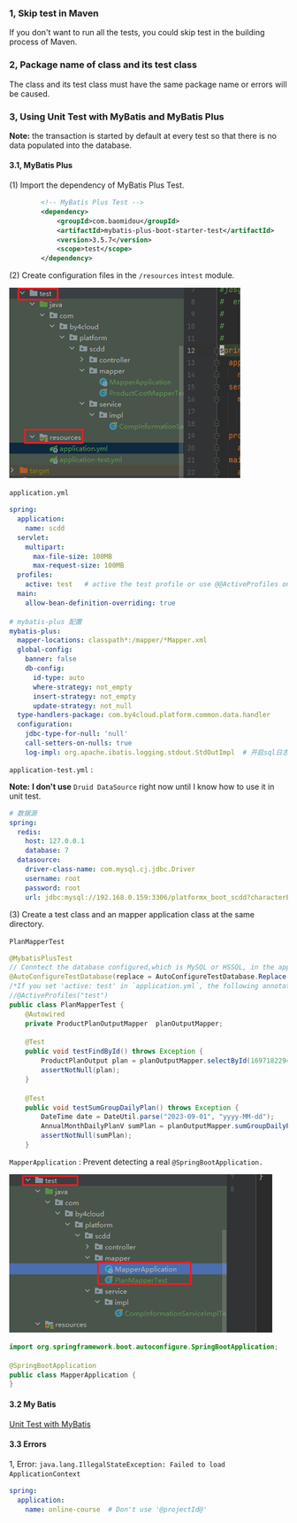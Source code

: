 ### 1,  Skip test in Maven

If you don't want to run all the tests, you could skip test in the building process of Maven.

### 2, Package name of class and its test class

The class and its test class must have the same package name  or errors will be caused.

### 3, Using Unit Test with MyBatis and MyBatis Plus

**Note:** the transaction is started by default at every test so that there is no data populated into the database.

#### 3.1, MyBatis Plus

(1) Import the dependency of MyBatis Plus Test.

```xml
		<!-- MyBatis Plus Test -->
		<dependency>
			<groupId>com.baomidou</groupId>
			<artifactId>mybatis-plus-boot-starter-test</artifactId>
			<version>3.5.7</version>
			<scope>test</scope>
		</dependency>
```

(2) Create configuration files in the `/resources` in`test` module.

![1720582603262](note-images/1720582603262.png)

`application.yml`

```yaml
spring:
  application:
    name: scdd
  servlet:
    multipart:
      max-file-size: 100MB
      max-request-size: 100MB
  profiles:
    active: test   # active the test profile or use @@ActiveProfiles on the test class.
  main:
    allow-bean-definition-overriding: true
    
# mybatis-plus 配置
mybatis-plus:
  mapper-locations: classpath*:/mapper/*Mapper.xml
  global-config:
    banner: false
    db-config:
      id-type: auto
      where-strategy: not_empty
      insert-strategy: not_empty
      update-strategy: not_null
  type-handlers-package: com.by4cloud.platform.common.data.handler
  configuration:
    jdbc-type-for-null: 'null'
    call-setters-on-nulls: true
    log-impl: org.apache.ibatis.logging.stdout.StdOutImpl  # 开启sql日志打印
```

`application-test.yml` :

**Note:** **I don't use** `Druid DataSource` right now until I know how to use it in unit test.

```yaml
# 数据源
spring:
  redis:
    host: 127.0.0.1
    database: 7 
  datasource:
    driver-class-name: com.mysql.cj.jdbc.Driver
    username: root
    password: root
    url: jdbc:mysql://192.168.0.159:3306/platformx_boot_scdd?characterEncoding=utf8&zeroDateTimeBehavior=convertToNull&useSSL=false&useJDBCCompliantTimezoneShift=true&useLegacyDatetimeCode=false&serverTimezone=GMT%2B8&allowMultiQueries=true&allowPublicKeyRetrieval=true
```

(3) Create a test class and an mapper application class at the same directory.

`PlanMapperTest`

```java
@MybatisPlusTest
// Conntect the database configured,which is MySQL or HSSQL, in the application-test.yml.
@AutoConfigureTestDatabase(replace = AutoConfigureTestDatabase.Replace.NONE)    
/*If you set 'active: test' in `application.yml`, the following annotation is not necessary*/ 
//@ActiveProfiles("test")  
public class PlanMapperTest {
	@Autowired
	private ProductPlanOutputMapper  planOutputMapper;
    
	@Test
	public void testFindById() throws Exception {
		ProductPlanOutput plan = planOutputMapper.selectById(1697182294512558082L);
		assertNotNull(plan);
	}

	@Test
	public void testSumGroupDailyPlan() throws Exception {
		DateTime date = DateUtil.parse("2023-09-01", "yyyy-MM-dd");
		AnnualMonthDailyPlanV sumPlan = planOutputMapper.sumGroupDailyPlan(date, "3", "0203");
		assertNotNull(sumPlan);
	}
```

`MapperApplication` : Prevent detecting a real `@SpringBootApplication.`

![1720583140087](note-images/1720583140087.png)

```java
import org.springframework.boot.autoconfigure.SpringBootApplication;

@SpringBootApplication
public class MapperApplication {
}
```

#### 3.2 My Batis

[Unit Test with MyBatis](https://mybatis.org/spring-boot-starter/mybatis-spring-boot-test-autoconfigure/)

#### 3.3 Errors

1, Error: `java.lang.IllegalStateException: Failed to load ApplicationContext`

```yaml
spring:
  application:
    name: online-course  # Don't use '@projectId@'
```

